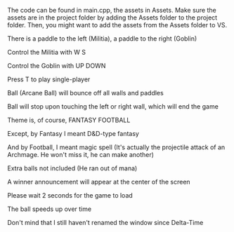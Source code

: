 The code can be found in main.cpp, the assets in Assets. Make sure the assets are in the project folder by adding the Assets folder to the project folder. Then, you might want to add the assets from the Assets folder to VS.

There is a paddle to the left (Militia), a paddle to the right (Goblin)

Control the Militia with W S

Control the Goblin with UP DOWN

Press T to play single-player

Ball (Arcane Ball) will bounce off all walls and paddles

Ball will stop upon touching the left or right wall, which will end the game


Theme is, of course, FANTASY FOOTBALL

Except, by Fantasy I meant D&D-type fantasy

And by Football, I meant magic spell (It's actually the projectile attack of an Archmage. He won't miss it, he can make another)

Extra balls not included (He ran out of mana)

A winner announcement will appear at the center of the screen

Please wait 2 seconds for the game to load

The ball speeds up over time

Don't mind that I still haven't renamed the window since Delta-Time

